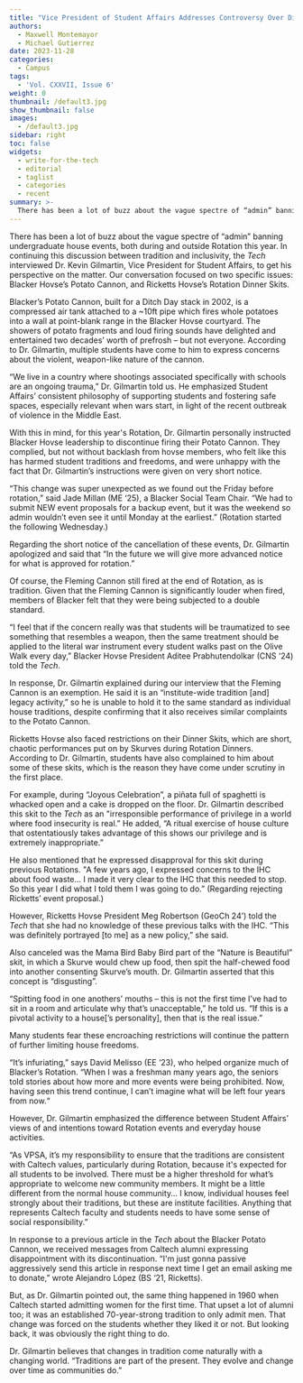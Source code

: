 ```yaml
---
title: "Vice President of Student Affairs Addresses Controversy Over Discontinuing Rotation Events"
authors:
  - Maxwell Montemayor
  - Michael Gutierrez
date: 2023-11-28
categories:
  - Campus
tags:
  - 'Vol. CXXVII, Issue 6'
weight: 0
thumbnail: /default3.jpg
show_thumbnail: false
images:
  - /default3.jpg
sidebar: right
toc: false
widgets:
  - write-for-the-tech
  - editorial
  - taglist
  - categories
  - recent
summary: >-
  There has been a lot of buzz about the vague spectre of “admin” banning undergraduate house events, both during and outside Rotation this year. In continuing this discussion between tradition and inclusivity, the _Tech_ interviewed Dr. Kevin Gilmartin, Vice President for Student Affairs, to get his perspective on the matter. Our conversation focused on two specific issues: Blacker Hovse’s Potato Cannon, and Ricketts Hovse’s Rotation Dinner Skits.
---
```


There has been a lot of buzz about the vague spectre of “admin” banning undergraduate house events, both during and outside Rotation this year. In continuing this discussion between tradition and inclusivity, the _Tech_ interviewed Dr. Kevin Gilmartin, Vice President for Student Affairs, to get his perspective on the matter. Our conversation focused on two specific issues: Blacker Hovse’s Potato Cannon, and Ricketts Hovse’s Rotation Dinner Skits.

Blacker’s Potato Cannon, built for a Ditch Day stack in 2002, is a compressed air tank attached to a ~10ft pipe which fires whole potatoes into a wall at point-blank range in the Blacker Hovse courtyard. The showers of potato fragments and loud firing sounds have delighted and entertained two decades’ worth of prefrosh – but not everyone. According to Dr. Gilmartin, multiple students have come to him to express concerns about the violent, weapon-like nature of the cannon.

“We live in a country where shootings associated specifically with schools are an ongoing trauma,” Dr. Gilmartin told us. He emphasized Student Affairs’ consistent philosophy of supporting students and fostering safe spaces, especially relevant when wars start, in light of the recent outbreak of violence in the Middle East.

 

With this in mind, for this year's Rotation, Dr. Gilmartin personally instructed Blacker Hovse leadership to discontinue firing their Potato Cannon. They complied, but not without backlash from hovse members, who felt like this has harmed student traditions and freedoms, and were unhappy with the fact that Dr. Gilmartin’s instructions were given on very short notice.

“This change was super unexpected as we found out the Friday before rotation,” said Jade Millan (ME ‘25), a Blacker Social Team Chair. “We had to submit NEW event proposals for a backup event, but it was the weekend so admin wouldn’t even see it until Monday at the earliest.” (Rotation started the following Wednesday.)

Regarding the short notice of the cancellation of these events, Dr. Gilmartin apologized and said that “In the future we will give more advanced notice for what is approved for rotation.”

Of course, the Fleming Cannon still fired at the end of Rotation, as is tradition. Given that the Fleming Cannon is significantly louder when fired, members of Blacker felt that they were being subjected to a double standard.

“I feel that if the concern really was that students will be traumatized to see something that resembles a weapon, then the same treatment should be applied to the literal war instrument every student walks past on the Olive Walk every day,” Blacker Hovse President Aditee Prabhutendolkar (CNS ‘24) told the _Tech_.

In response, Dr. Gilmartin explained during our interview that the Fleming Cannon is an exemption. He said it is an “institute-wide tradition [and] legacy activity,” so he is unable to hold it to the same standard as individual house traditions, despite confirming that it also receives similar complaints to the Potato Cannon.

Ricketts Hovse also faced restrictions on their Dinner Skits, which are short, chaotic performances put on by Skurves during Rotation Dinners. According to Dr. Gilmartin, students have also complained to him about some of these skits, which is the reason they have come under scrutiny in the first place.

For example, during “Joyous Celebration”, a piñata full of spaghetti is whacked open and a cake is dropped on the floor. Dr. Gilmartin described this skit to the _Tech_ as an "irresponsible performance of privilege in a world where food insecurity is real.” He added, “A ritual exercise of house culture that ostentatiously takes advantage of this shows our privilege and is extremely inappropriate.” 

He also mentioned that he expressed disapproval for this skit during previous Rotations. "A few years ago, I expressed concerns to the IHC about food waste… I made it very clear to the IHC that this needed to stop. So this year I did what I told them I was going to do.” (Regarding rejecting Ricketts’ event proposal.)

However, Ricketts Hovse President Meg Robertson (GeoCh 24’) told the _Tech_ that she had no knowledge of these previous talks with the IHC. “This was definitely portrayed [to me] as a new policy,” she said.

Also canceled was the Mama Bird Baby Bird part of the “Nature is Beautiful” skit, in which a Skurve would chew up food, then spit the half-chewed food into another consenting Skurve’s mouth. Dr. Gilmartin asserted that this concept is “disgusting”.

“Spitting food in one anothers’ mouths – this is not the first time I’ve had to sit in a room and articulate why that’s unacceptable,” he told us. “If this is a pivotal activity to a house[’s personality], then that is the real issue.”

Many students fear these encroaching restrictions will continue the pattern of further limiting house freedoms.

“It’s infuriating,” says David Melisso (EE ‘23), who helped organize much of Blacker’s Rotation. “When I was a freshman many years ago, the seniors told stories about how more and more events were being prohibited. Now, having seen this trend continue, I can’t imagine what will be left four years from now.“

However, Dr. Gilmartin emphasized the difference between Student Affairs’ views of and intentions toward Rotation events and everyday house activities.

“As VPSA, it’s my responsibility to ensure that the traditions are consistent with Caltech values, particularly during Rotation, because it's expected for all students to be involved. There must be a higher threshold for what’s appropriate to welcome new community members. It might be a little different from the normal house community… I know, individual houses feel strongly about their traditions, but these are institute facilities. Anything that represents Caltech faculty and students needs to have some sense of social responsibility.” 

In response to a previous article in the _Tech_ about the Blacker Potato Cannon, we received messages from Caltech alumni expressing disappointment with its discontinuation. “I'm just gonna passive aggressively send this article in response next time I get an email asking me to donate,” wrote Alejandro López (BS ‘21, Ricketts).

But, as Dr. Gilmartin pointed out, the same thing happened in 1960 when Caltech started admitting women for the first time. That upset a lot of alumni too; it was an established 70-year-strong tradition to only admit men. That change was forced on the students whether they liked it or not. But looking back, it was obviously the right thing to do.

Dr. Gilmartin believes that changes in tradition come naturally with a changing world. “Traditions are part of the present. They evolve and change over time as communities do.” 
